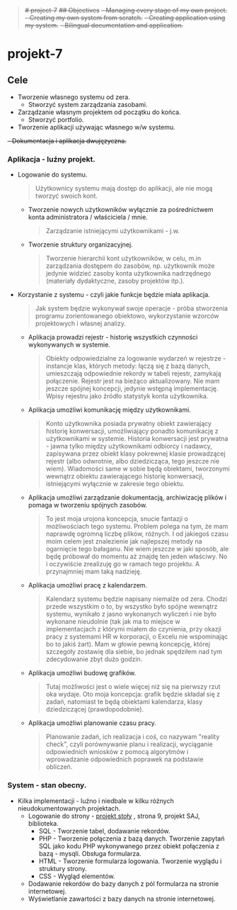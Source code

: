 > ~~# project-7~~
> ~~## Objectives~~
> ~~- Managing every stage of my own project.~~
> ~~- Creating my own system from scratch.~~
> ~~- Creating application using my system.~~
> ~~- Bilingual documentation and application.~~
# projekt-7
## Cele
- Tworzenie własnego systemu od zera.
  - Stworzyć system zarządzania zasobami.
- Zarządzanie własnym projektem od początku do końca.
  - Stworzyć portfolio.
- Tworzenie aplikacji używając własnego w/w systemu.

~~- Dokumentacja i aplikacja dwujęzyczna.~~

### Aplikacja - luźny projekt.
- Logowanie do systemu.
  > Użytkownicy systemu mają dostęp do aplikacji, ale nie mogą tworzyć swoich kont.
  - Tworzenie nowych użytkowników wyłącznie za pośrednictwem konta administratora / właściciela / mnie.
    > Zarządzanie istniejącymi użytkownikami - j.w.
  - Tworzenie struktury organizacyjnej.
    > Tworzenie hierarchii kont użytkowników, w celu, m.in zarządzania dostępem do zasobów, np. użytkownik może jedynie widzieć zasoby konta użytkownika nadrzędnego (materiały dydaktyczne, zasoby projektów itp.).
- Korzystanie z systemu - czyli jakie funkcje będzie miała aplikacja.
  > Jak system będzie wykonywał swoje operacje - próba stworzenia programu zorientowanego obiektowo, wykorzystanie wzorców projektowych i własnej analizy. 
  - Aplikacja prowadzi rejestr - historię wszystkich czynności wykonywanych w systemie.
    > Obiekty odpowiedzialne za logowanie wydarzeń w rejestrze - instancje klas, których metody: łączą się z bazą danych, umieszczają odpowiednie rekordy w tabeli rejestr, zamykają połączenie.
    > Rejestr jest na bieżąco aktualizowany. Nie mam jeszcze spójnej koncepcji, jedynie wstępną implementację.
    > Wpisy rejestru jako źródło statystyk konta użytkownika.
  - Aplikacja umożliwi komunikację między użytkownikami.
    > Konto użytkownika posiada prywatny obiekt zawierający historię konwersacji, umożliwiający ponadto komunikację z użytkownikami w systemie. Historia konwersacji jest prywatna - jawna tylko między użytkownikami odbiorcy i nadawcy, zapisywana przez obiekt klasy pokrewnej klasie prowadzącej rejestr (albo odwrotnie, albo dziedzicząca, tego jeszcze nie wiem). Wiadomości same w sobie będą obiektami, tworzonymi wewnątrz obiektu zawierającego historię konwersacji, istniejącymi wyłącznie w zakresie tego obiektu.
  - Aplikacja umożliwi zarządzanie dokumentacją, archiwizację plików i pomaga w tworzeniu spójnych zasobów.
    > To jest moja urojona koncepcja, snucie fantazji o możliwościach tego systemu. Problem polega na tym, że mam naprawdę ogromną liczbę plików, różnych. I od jakiegoś czasu moim celem jest znalezienie jak najlepszej metody na ogarnięcie tego bałaganu. Nie wiem jeszcze w jaki sposób, ale będę próbował do momentu aż znajdę ten jeden właściwy. No i oczywiście zrealizuję go w ramach tego projektu. A przynajmniej mam taką nadzieję.
  - Aplikacja umożliwi pracę z kalendarzem.
    > Kalendarz systemu będzie napisany niemalże od zera. Chodzi przede wszystkim o to, by wszystko było spójne wewnątrz systemu, wynikało z jasno wykonanych wyliczeń i nie było wykonane nieudolnie (tak jak ma to miejsce w implementacjach z którymi miałem do czynienia, przy okazji pracy z systemami HR w korporacji, o Excelu nie wspominając bo to jakiś żart). Mam w głowie pewną koncepcję, której szczegóły zostawię dla siebie, bo jednak spędziłem nad tym zdecydowanie zbyt dużo godzin.
  - Aplikacja umożliwi budowę grafików.
    > Tutaj możliwości jest o wiele więcej niż się na pierwszy rzut oka wydaje. Oto moja koncepcja: grafik będzie składał się z zadań, natomiast te będą obiektami kalendarza, klasy dziedziczącej (prawdopodobnie).
  - Aplikacja umożliwi planowanie czasu pracy.
    > Planowanie zadań, ich realizacja i coś, co nazywam "reality check", czyli porównywanie planu i realizacji, wyciąganie odpowiednich wniosków z pomocą algorytmów i wprowadzanie odpowiednich poprawek na podstawie obliczeń.
 
### System - stan obecny.
- Kilka implementacji - luźno i niedbale w kilku różnych nieudokumentowanych projektach.
  - Logowanie do strony - [projekt stoły](https://projektstoly.pl/saturas.php) , strona 9, projekt SAJ, biblioteka.
    - SQL - Tworzenie tabel, dodawanie rekordów.
    - PHP - Tworzenie połączenia z bazą danych. Tworzenie zapytań SQL jako kodu PHP wykonywanego przez obiekt połączenia z bazą - mysqli. Obsługa formularza.
    - HTML - Tworzenie formularza logowania. Tworzenie wyglądu i struktury strony.
    - CSS - Wygląd elementów.
  - Dodawanie rekordów do bazy danych z pól formularza na stronie internetowej.
  - Wyświetlanie zawartości z bazy danych na stronie internetowej.

